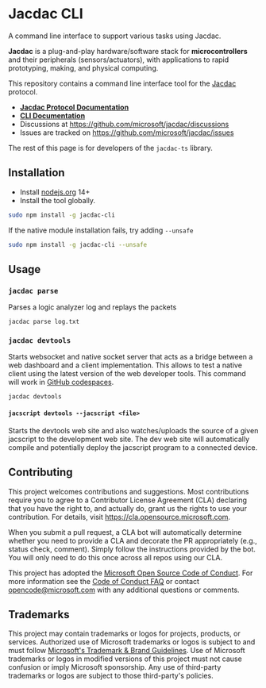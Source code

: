 # Jacdac CLI

A command line interface to support various tasks using Jacdac.

**Jacdac** is a plug-and-play hardware/software stack
for **microcontrollers** and their peripherals (sensors/actuators),
with applications to rapid prototyping, making, and physical computing.

This repository contains a command line interface tool for the [Jacdac](https://aka.ms/jacdac) protocol.

-   **[Jacdac Protocol Documentation](https://aka.ms/jacdac/)**
-   **[CLI Documentation](https://microsoft.github.io/jacdac-docs/clients/cli/)**
-   Discussions at https://github.com/microsoft/jacdac/discussions
-   Issues are tracked on https://github.com/microsoft/jacdac/issues

The rest of this page is for developers of the `jacdac-ts` library.

## Installation

-   Install [nodejs.org](https://nodejs.org/) 14+
-   Install the tool globally.

```bash
sudo npm install -g jacdac-cli
```

If the native module installation fails, try adding `--unsafe`

```bash
sudo npm install -g jacdac-cli --unsafe
```

## Usage

### `jacdac parse`

Parses a logic analyzer log and replays the packets

```
jacdac parse log.txt
```

### `jacdac devtools`

Starts websocket and native socket server that acts as a bridge between a web dashboard and a client implementation. 
This allows to test a native client using the latest version of the web developer tools.
This command will work in [GitHub codespaces](https://github.com/features/codespaces). 

```
jacdac devtools
```

#### `jacscript devtools --jacscript <file>`

Starts the devtools web site and also watches/uploads the source of a given jacscript to the development web site. The dev web site will automatically compile and potentially deploy the jacscript program to a connected device.

## Contributing

This project welcomes contributions and suggestions. Most contributions require you to agree to a
Contributor License Agreement (CLA) declaring that you have the right to, and actually do, grant us
the rights to use your contribution. For details, visit https://cla.opensource.microsoft.com.

When you submit a pull request, a CLA bot will automatically determine whether you need to provide
a CLA and decorate the PR appropriately (e.g., status check, comment). Simply follow the instructions
provided by the bot. You will only need to do this once across all repos using our CLA.

This project has adopted the [Microsoft Open Source Code of Conduct](https://opensource.microsoft.com/codeofconduct/).
For more information see the [Code of Conduct FAQ](https://opensource.microsoft.com/codeofconduct/faq/) or
contact [opencode@microsoft.com](mailto:opencode@microsoft.com) with any additional questions or comments.

## Trademarks

This project may contain trademarks or logos for projects, products, or services. Authorized use of Microsoft
trademarks or logos is subject to and must follow
[Microsoft's Trademark & Brand Guidelines](https://www.microsoft.com/en-us/legal/intellectualproperty/trademarks/usage/general).
Use of Microsoft trademarks or logos in modified versions of this project must not cause confusion or imply Microsoft sponsorship.
Any use of third-party trademarks or logos are subject to those third-party's policies.

